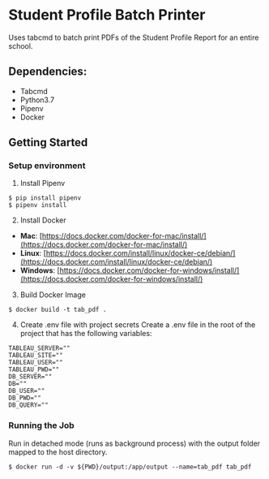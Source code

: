 # Student Profile Batch Printer

Uses tabcmd to batch print PDFs of the Student Profile Report for an entire school.

## Dependencies:

* Tabcmd
* Python3.7
* Pipenv
* Docker

## Getting Started

### Setup environment

1. Install Pipenv

```
$ pip install pipenv
$ pipenv install
```

2. Install Docker

* **Mac**: [https://docs.docker.com/docker-for-mac/install/](https://docs.docker.com/docker-for-mac/install/)
* **Linux**: [https://docs.docker.com/install/linux/docker-ce/debian/](https://docs.docker.com/install/linux/docker-ce/debian/)
* **Windows**: [https://docs.docker.com/docker-for-windows/install/](https://docs.docker.com/docker-for-windows/install/)

3. Build Docker Image

```
$ docker build -t tab_pdf .
```

4. Create .env file with project secrets
Create a .env file in the root of the project that has the following variables:

```
TABLEAU_SERVER=""
TABLEAU_SITE=""
TABLEAU_USER=""
TABLEAU_PWD=""
DB_SERVER=""
DB=""
DB_USER=""
DB_PWD=""
DB_QUERY=""
```

### Running the Job

Run in detached mode (runs as background process) with the output folder mapped to the host directory.

```
$ docker run -d -v ${PWD}/output:/app/output --name=tab_pdf tab_pdf
```
